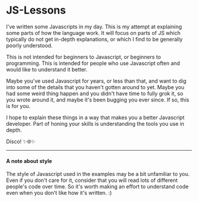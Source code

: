 # JS-Lessons

I've written some Javascripts in my day. This is my attempt at explaining some parts of how the language work. It will focus on parts of JS which typically do not get in-depth explanations, or which I find to be generally poorly understood.

This is not intended for beginners to Javascript, or beginners to programming. This is intended for people who use Javascript often and would like to understand it better.

Maybe you've used Javascript for years, or less than that, and want to dig into some of the details that you haven't gotten around to yet. Maybe you had some weird thing happen and you didn't have time to fully grok it, so you wrote around it, and maybe it's been bugging you ever since. If so, this is for you.

I hope to explain these things in a way that makes you a better Javascript developer. Part of honing your skills is understanding the tools you use in depth.

Disco! ✨🌐✨

-------------------------------------------------------

#### A note about style

The style of Javascript used in the examples may be a bit unfamiliar to you. Even if you don't care for it, consider that you will read lots of different people's code over time. So it's worth making an effort to understand code even when you don't like how it's written. :)